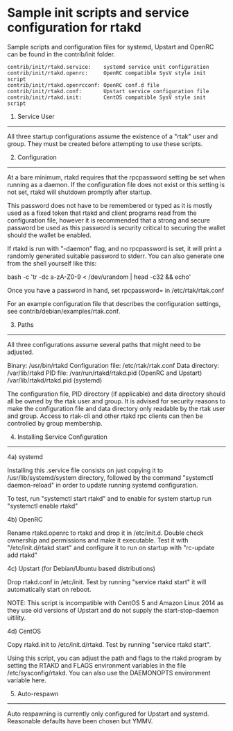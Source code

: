 Sample init scripts and service configuration for rtakd
==========================================================

Sample scripts and configuration files for systemd, Upstart and OpenRC
can be found in the contrib/init folder.

    contrib/init/rtakd.service:    systemd service unit configuration
    contrib/init/rtakd.openrc:     OpenRC compatible SysV style init script
    contrib/init/rtakd.openrcconf: OpenRC conf.d file
    contrib/init/rtakd.conf:       Upstart service configuration file
    contrib/init/rtakd.init:       CentOS compatible SysV style init script

1. Service User
---------------------------------

All three startup configurations assume the existence of a "rtak" user
and group.  They must be created before attempting to use these scripts.

2. Configuration
---------------------------------

At a bare minimum, rtakd requires that the rpcpassword setting be set
when running as a daemon.  If the configuration file does not exist or this
setting is not set, rtakd will shutdown promptly after startup.

This password does not have to be remembered or typed as it is mostly used
as a fixed token that rtakd and client programs read from the configuration
file, however it is recommended that a strong and secure password be used
as this password is security critical to securing the wallet should the
wallet be enabled.

If rtakd is run with "-daemon" flag, and no rpcpassword is set, it will
print a randomly generated suitable password to stderr.  You can also
generate one from the shell yourself like this:

bash -c 'tr -dc a-zA-Z0-9 < /dev/urandom | head -c32 && echo'

Once you have a password in hand, set rpcpassword= in /etc/rtak/rtak.conf

For an example configuration file that describes the configuration settings,
see contrib/debian/examples/rtak.conf.

3. Paths
---------------------------------

All three configurations assume several paths that might need to be adjusted.

Binary:              /usr/bin/rtakd
Configuration file:  /etc/rtak/rtak.conf
Data directory:      /var/lib/rtakd
PID file:            /var/run/rtakd/rtakd.pid (OpenRC and Upstart)
                     /var/lib/rtakd/rtakd.pid (systemd)

The configuration file, PID directory (if applicable) and data directory
should all be owned by the rtak user and group.  It is advised for security
reasons to make the configuration file and data directory only readable by the
rtak user and group.  Access to rtak-cli and other rtakd rpc clients
can then be controlled by group membership.

4. Installing Service Configuration
-----------------------------------

4a) systemd

Installing this .service file consists on just copying it to
/usr/lib/systemd/system directory, followed by the command
"systemctl daemon-reload" in order to update running systemd configuration.

To test, run "systemctl start rtakd" and to enable for system startup run
"systemctl enable rtakd"

4b) OpenRC

Rename rtakd.openrc to rtakd and drop it in /etc/init.d.  Double
check ownership and permissions and make it executable.  Test it with
"/etc/init.d/rtakd start" and configure it to run on startup with
"rc-update add rtakd"

4c) Upstart (for Debian/Ubuntu based distributions)

Drop rtakd.conf in /etc/init.  Test by running "service rtakd start"
it will automatically start on reboot.

NOTE: This script is incompatible with CentOS 5 and Amazon Linux 2014 as they
use old versions of Upstart and do not supply the start-stop-daemon uitility.

4d) CentOS

Copy rtakd.init to /etc/init.d/rtakd. Test by running "service rtakd start".

Using this script, you can adjust the path and flags to the rtakd program by
setting the RTAKD and FLAGS environment variables in the file
/etc/sysconfig/rtakd. You can also use the DAEMONOPTS environment variable here.

5. Auto-respawn
-----------------------------------

Auto respawning is currently only configured for Upstart and systemd.
Reasonable defaults have been chosen but YMMV.
